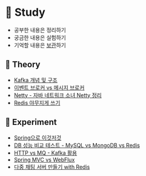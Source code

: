 # 📝 Study
- 공부한 내용은 정리하기
- 궁금한 내용은 실험하기
- 기억할 내용은 [보관](https://github.com/ruthetum/study/wiki)하기

## 💾 Theory
- [Kafka 개념 및 구조](https://github.com/ruthetum/study/blob/main/kafka/kafka-theory-architecture.md)
- [이벤트 브로커 vs 메시지 브로커](https://github.com/ruthetum/study/blob/main/kafka/messaging-platform.md)
- [Netty - 자바 네트워크 소녀 Netty 정리](https://github.com/ruthetum/study/tree/main/netty/java-network-girl-netty)
- [Redis 야무지게 쓰기](https://github.com/ruthetum/study/tree/main/redis)

## 🔬 Experiment
- [Spring으로 이것저것](https://github.com/ruthetum/my-spring)
- [DB 성능 비교 테스트 - MySQL vs MongoDB vs Redis](https://github.com/ruthetum/study/tree/main/db/db-comparison)
- [HTTP vs MQ - Kafka 활용](https://github.com/ruthetum/study/tree/main/kafka/http-vs-mq)
- [Spring MVC vs WebFlux](https://github.com/ruthetum/study/tree/main/reactive/mvc%20vs%20webflux)
- [다중 채팅 서버 만들기 with Redis](https://github.com/ruthetum/study/tree/main/redis/chatting-with-redis) 
